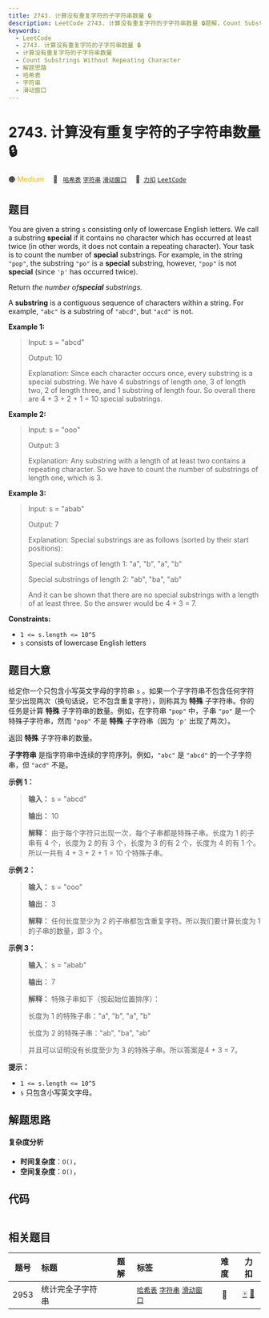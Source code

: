 ```yaml
---
title: 2743. 计算没有重复字符的子字符串数量 🔒
description: LeetCode 2743. 计算没有重复字符的子字符串数量 🔒题解，Count Substrings Without Repeating Character，包含解题思路、复杂度分析以及完整的 JavaScript 代码实现。
keywords:
  - LeetCode
  - 2743. 计算没有重复字符的子字符串数量 🔒
  - 计算没有重复字符的子字符串数量
  - Count Substrings Without Repeating Character
  - 解题思路
  - 哈希表
  - 字符串
  - 滑动窗口
---
```


# 2743. 计算没有重复字符的子字符串数量 🔒

🟠 <font color=#ffb800>Medium</font>&emsp; 🔖&ensp; [`哈希表`](/tag/hash-table.md) [`字符串`](/tag/string.md) [`滑动窗口`](/tag/sliding-window.md)&emsp; 🔗&ensp;[`力扣`](https://leetcode.cn/problems/count-substrings-without-repeating-character) [`LeetCode`](https://leetcode.com/problems/count-substrings-without-repeating-character)

## 题目

You are given a string `s` consisting only of lowercase English letters. We
call a substring **special** if it contains no character which has occurred at
least twice (in other words, it does not contain a repeating character). Your
task is to count the number of **special** substrings. For example, in the
string `"pop"`, the substring `"po"` is a **special** substring, however,
`"pop"` is not **special** (since `'p'` has occurred twice).

Return _the number of**special** substrings._

A **substring** is a contiguous sequence of characters within a string. For
example, `"abc"` is a substring of `"abcd"`, but `"acd"` is not.



**Example 1:**

> Input: s = "abcd"
> 
> Output: 10
> 
> Explanation: Since each character occurs once, every substring is a special substring. We have 4 substrings of length one, 3 of length two, 2 of length three, and 1 substring of length four. So overall there are 4 + 3 + 2 + 1 = 10 special substrings.

**Example 2:**

> Input: s = "ooo"
> 
> Output: 3
> 
> Explanation: Any substring with a length of at least two contains a repeating character. So we have to count the number of substrings of length one, which is 3.

**Example 3:**

> Input: s = "abab"
> 
> Output: 7
> 
> Explanation: Special substrings are as follows (sorted by their start positions):
> 
> Special substrings of length 1: "a", "b", "a", "b"
> 
> Special substrings of length 2: "ab", "ba", "ab"
> 
> And it can be shown that there are no special substrings with a length of at least three. So the answer would be 4 + 3 = 7.



**Constraints:**

  * `1 <= s.length <= 10^5`
  * `s` consists of lowercase English letters


## 题目大意

给定你一个只包含小写英文字母的字符串 `s` 。如果一个子字符串不包含任何字符至少出现两次（换句话说，它不包含重复字符），则称其为 **特殊**
子字符串。你的任务是计算 **特殊** 子字符串的数量。例如，在字符串 `"pop"` 中，子串 `"po"` 是一个特殊子字符串，然而 `"pop"`
不是 **特殊** 子字符串（因为 `'p'` 出现了两次）。

返回 **特殊** 子字符串的数量。

**子字符串** 是指字符串中连续的字符序列。例如，`"abc"` 是 `"abcd"` 的一个子字符串，但 `"acd"` 不是。



**示例 1：**

> 
> 
> 
> 
> 
> **输入：** s = "abcd"
> 
> **输出：** 10
> 
> **解释：** 由于每个字符只出现一次，每个子串都是特殊子串。长度为 1 的子串有 4 个，长度为 2 的有 3 个，长度为 3 的有 2 个，长度为 4 的有 1 个。所以一共有 4 + 3 + 2 + 1 = 10 个特殊子串。
> 
> 

**示例 2：**

> 
> 
> 
> 
> 
> **输入：** s = "ooo"
> 
> **输出：** 3
> 
> **解释：** 任何长度至少为 2 的子串都包含重复字符。所以我们要计算长度为 1 的子串的数量，即 3 个。
> 
> 

**示例 3：**

> 
> 
> 
> 
> 
> **输入：** s = "abab"
> 
> **输出：** 7
> 
> **解释：** 特殊子串如下（按起始位置排序）： 
> 
> 长度为 1 的特殊子串："a", "b", "a", "b" 
> 
> 长度为 2 的特殊子串："ab", "ba", "ab" 
> 
> 并且可以证明没有长度至少为 3 的特殊子串。所以答案是4 + 3 = 7。



**提示：**

  * `1 <= s.length <= 10^5`
  * `s` 只包含小写英文字母。


## 解题思路

#### 复杂度分析

- **时间复杂度**：`O()`，
- **空间复杂度**：`O()`，

## 代码

```javascript

```

## 相关题目

<!-- prettier-ignore -->
| 题号 | 标题 | 题解 | 标签 | 难度 | 力扣 |
| :------: | :------ | :------: | :------ | :------: | :------: |
| 2953 | 统计完全子字符串 |  |  [`哈希表`](/tag/hash-table.md) [`字符串`](/tag/string.md) [`滑动窗口`](/tag/sliding-window.md) | 🔴 | [🀄️](https://leetcode.cn/problems/count-complete-substrings) [🔗](https://leetcode.com/problems/count-complete-substrings) |